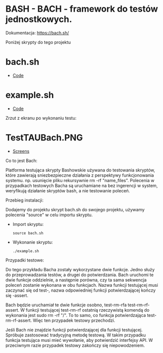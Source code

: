 # BASH - BACH - framework do testów jednostkowych. 

Dokumentacja: https://bach.sh/



Poniżej skrypty do tego projektu

# bach.sh
* [Code](https://github.com/zboro121/AutomaticTestsPJWSTK/blob/LAB5/bach.sh)
# example.sh
* [Code](https://github.com/zboro121/AutomaticTestsPJWSTK/blob/LAB5/example.sh)

Zrzut z ekranu po wykonaniu testu:

# TestTAUBach.PNG

* [Screens](https://github.com/zboro121/AutomaticTestsPJWSTK/blob/LAB5/TestTAUBach.PNG)

Co to jest Bach:

Platforma testująca skrypty Bashowskie używana do testowania skryptów, które zawierają sniezbezpieczne działania z perspektywy funkcjonowania systemu. np. usunięcie pliku rekursywnie rm -rf "name_files".
Polecenia w przypadkach testowych Bacha są uruchamiane na bez ingerencji w system, weryfikują działanie skryptów bash, a nie testowanie poleceń. 

Przebieg instalacji:

Dodajemy do projektu skrypt bach.sh do swojego projektu, używamy polecenia "source" w celu importu skryptu. 

 * Import skryptu:
    ```
    source bach.sh
    ```
 * Wykonanie skryptu:
    ```
    ./example.sh
    ```

Przypadki testowe:

Do tego przykładu Bacha zostały wykorzystane dwie funkcje. Jedno służy do przeprowadzania testów, a drugei do potwierdzania. Bach uruchomi te dwie funkcje oddzielnie, a następnie porówna, czy ta sama sekwencja poleceń zostanie wykonana w obu funkcjach. Nazwa funkcji testującej musi zaczynać się od test-, nazwa odpowiedniej funkcji potwierdzającej kończy się -assert.

Bach będzie uruchamiał te dwie funkcje osobno, test-rm-rfa test-rm-rf-assert. W funkcji testującej test-rm-rf ostatnią rzeczywistą komendą do wykonania jest sudo rm -rf "/". To to samo, co funkcja potwierdzająca test-rm-rf-assert. Więc ten przypadek testowy przechodzi.

Jeśli Bach nie znajdzie funkcji potwierdzającej dla funkcji testującej. Spróbuje zastosować tradycyjną metodę testową. W takim przypadku funkcja testująca musi mieć wywołanie, aby potwierdzić interfejsy API. W przeciwnym razie przypadek testowy zakończy się niepowodzeniem.
